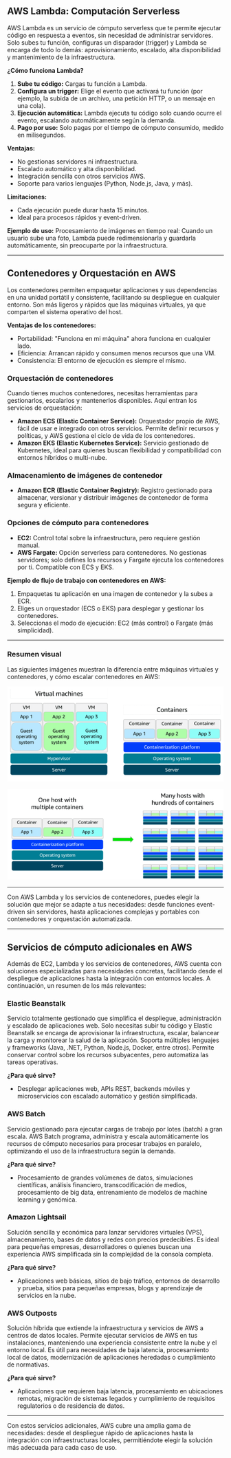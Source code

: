 ## AWS Lambda: Computación Serverless

AWS Lambda es un servicio de cómputo serverless que te permite ejecutar código en respuesta a eventos, sin necesidad de administrar servidores. Solo subes tu función, configuras un disparador (trigger) y Lambda se encarga de todo lo demás: aprovisionamiento, escalado, alta disponibilidad y mantenimiento de la infraestructura.

**¿Cómo funciona Lambda?**

1. **Sube tu código:** Cargas tu función a Lambda.
2. **Configura un trigger:** Elige el evento que activará tu función (por ejemplo, la subida de un archivo, una petición HTTP, o un mensaje en una cola).
3. **Ejecución automática:** Lambda ejecuta tu código solo cuando ocurre el evento, escalando automáticamente según la demanda.
4. **Pago por uso:** Solo pagas por el tiempo de cómputo consumido, medido en milisegundos.

**Ventajas:**

- No gestionas servidores ni infraestructura.
- Escalado automático y alta disponibilidad.
- Integración sencilla con otros servicios AWS.
- Soporte para varios lenguajes (Python, Node.js, Java, y más).

**Limitaciones:**

- Cada ejecución puede durar hasta 15 minutos.
- Ideal para procesos rápidos y event-driven.

**Ejemplo de uso:**
Procesamiento de imágenes en tiempo real: Cuando un usuario sube una foto, Lambda puede redimensionarla y guardarla automáticamente, sin preocuparte por la infraestructura.

---

## Contenedores y Orquestación en AWS

Los contenedores permiten empaquetar aplicaciones y sus dependencias en una unidad portátil y consistente, facilitando su despliegue en cualquier entorno. Son más ligeros y rápidos que las máquinas virtuales, ya que comparten el sistema operativo del host.

**Ventajas de los contenedores:**

- Portabilidad: "Funciona en mi máquina" ahora funciona en cualquier lado.
- Eficiencia: Arrancan rápido y consumen menos recursos que una VM.
- Consistencia: El entorno de ejecución es siempre el mismo.

### Orquestación de contenedores

Cuando tienes muchos contenedores, necesitas herramientas para gestionarlos, escalarlos y mantenerlos disponibles. Aquí entran los servicios de orquestación:

- **Amazon ECS (Elastic Container Service):** Orquestador propio de AWS, fácil de usar e integrado con otros servicios. Permite definir recursos y políticas, y AWS gestiona el ciclo de vida de los contenedores.
- **Amazon EKS (Elastic Kubernetes Service):** Servicio gestionado de Kubernetes, ideal para quienes buscan flexibilidad y compatibilidad con entornos híbridos o multi-nube.

### Almacenamiento de imágenes de contenedor

- **Amazon ECR (Elastic Container Registry):** Registro gestionado para almacenar, versionar y distribuir imágenes de contenedor de forma segura y eficiente.

### Opciones de cómputo para contenedores

- **EC2:** Control total sobre la infraestructura, pero requiere gestión manual.
- **AWS Fargate:** Opción serverless para contenedores. No gestionas servidores; solo defines los recursos y Fargate ejecuta los contenedores por ti. Compatible con ECS y EKS.

**Ejemplo de flujo de trabajo con contenedores en AWS:**

1. Empaquetas tu aplicación en una imagen de contenedor y la subes a ECR.
2. Eliges un orquestador (ECS o EKS) para desplegar y gestionar los contenedores.
3. Seleccionas el modo de ejecución: EC2 (más control) o Fargate (más simplicidad).

---

### Resumen visual

Las siguientes imágenes muestran la diferencia entre máquinas virtuales y contenedores, y cómo escalar contenedores en AWS:

![Máquinas virtuales vs Contenedores](../images/containers-vm.png)

![Escalado de contenedores](../images/containers-orchestration.png)

---

Con AWS Lambda y los servicios de contenedores, puedes elegir la solución que mejor se adapte a tus necesidades: desde funciones event-driven sin servidores, hasta aplicaciones complejas y portables con contenedores y orquestación automatizada.

---

## Servicios de cómputo adicionales en AWS

Además de EC2, Lambda y los servicios de contenedores, AWS cuenta con soluciones especializadas para necesidades concretas, facilitando desde el despliegue de aplicaciones hasta la integración con entornos locales. A continuación, un resumen de los más relevantes:

### Elastic Beanstalk

Servicio totalmente gestionado que simplifica el despliegue, administración y escalado de aplicaciones web. Solo necesitas subir tu código y Elastic Beanstalk se encarga de aprovisionar la infraestructura, escalar, balancear la carga y monitorear la salud de la aplicación. Soporta múltiples lenguajes y frameworks (Java, .NET, Python, Node.js, Docker, entre otros). Permite conservar control sobre los recursos subyacentes, pero automatiza las tareas operativas.

**¿Para qué sirve?**

- Desplegar aplicaciones web, APIs REST, backends móviles y microservicios con escalado automático y gestión simplificada.

### AWS Batch

Servicio gestionado para ejecutar cargas de trabajo por lotes (batch) a gran escala. AWS Batch programa, administra y escala automáticamente los recursos de cómputo necesarios para procesar trabajos en paralelo, optimizando el uso de la infraestructura según la demanda.

**¿Para qué sirve?**

- Procesamiento de grandes volúmenes de datos, simulaciones científicas, análisis financiero, transcodificación de medios, procesamiento de big data, entrenamiento de modelos de machine learning y genómica.

### Amazon Lightsail

Solución sencilla y económica para lanzar servidores virtuales (VPS), almacenamiento, bases de datos y redes con precios predecibles. Es ideal para pequeñas empresas, desarrolladores o quienes buscan una experiencia AWS simplificada sin la complejidad de la consola completa.

**¿Para qué sirve?**

- Aplicaciones web básicas, sitios de bajo tráfico, entornos de desarrollo y prueba, sitios para pequeñas empresas, blogs y aprendizaje de servicios en la nube.

### AWS Outposts

Solución híbrida que extiende la infraestructura y servicios de AWS a centros de datos locales. Permite ejecutar servicios de AWS en tus instalaciones, manteniendo una experiencia consistente entre la nube y el entorno local. Es útil para necesidades de baja latencia, procesamiento local de datos, modernización de aplicaciones heredadas o cumplimiento de normativas.

**¿Para qué sirve?**

- Aplicaciones que requieren baja latencia, procesamiento en ubicaciones remotas, migración de sistemas legados y cumplimiento de requisitos regulatorios o de residencia de datos.

---

Con estos servicios adicionales, AWS cubre una amplia gama de necesidades: desde el despliegue rápido de aplicaciones hasta la integración con infraestructuras locales, permitiéndote elegir la solución más adecuada para cada caso de uso.
